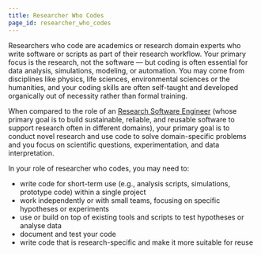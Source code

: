 ```yaml
---
title: Researcher Who Codes
page_id: researcher_who_codes
---
```


Researchers who code are academics or research domain experts who write software or scripts as part of their research workflow. 
Your primary focus is the research, not the software — but coding is often essential for data analysis, simulations, modeling, or automation.
You may come from disciplines like physics, life sciences, environmental sciences or the humanities, and your coding skills are often self-taught and developed organically out of necessity rather than formal training.

When compared to the role of an [Research Software Engineer](research_software_engineer) (whose primary goal is to build sustainable, reliable, and reusable software to support research often in different domains), your primary goal is to 
conduct novel research and use code to solve domain-specific problems and you focus on scientific questions, experimentation, and data interpretation.


In your role of researcher who codes, you may need to:

- write code for short-term use (e.g., analysis scripts, simulations, prototype code) within a single project
- work independently or with small teams, focusing on specific hypotheses or experiments
- use or build on top of existing tools and scripts to test hypotheses or analyse data
- document and test your code
- write code that is research-specific and make it more suitable for reuse
